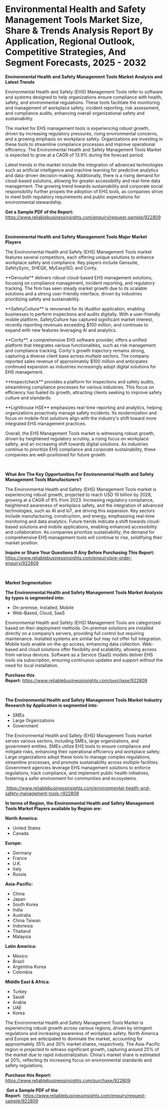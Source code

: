 <p><h1>Environmental Health and Safety Management Tools Market Size, Share & Trends Analysis Report By Application, Regional Outlook, Competitive Strategies, And Segment Forecasts, 2025 - 2032</h1></p><p><strong>Environmental Health and Safety Management Tools Market Analysis and Latest Trends</strong></p>
<p><p>Environmental Health and Safety (EHS) Management Tools refer to software and systems designed to help organizations ensure compliance with health, safety, and environmental regulations. These tools facilitate the monitoring and management of workplace safety, incident reporting, risk assessment, and compliance audits, enhancing overall organizational safety and sustainability. </p><p>The market for EHS management tools is experiencing robust growth, driven by increasing regulatory pressures, rising environmental concerns, and a growing emphasis on workplace safety. Organizations are investing in these tools to streamline compliance processes and improve operational efficiency. The Environmental Health and Safety Management Tools Market is expected to grow at a CAGR of 13.9% during the forecast period. </p><p>Latest trends in the market include the integration of advanced technologies such as artificial intelligence and machine learning for predictive analytics and data-driven decision-making. Additionally, there is a rising demand for cloud-based solutions, allowing for greater accessibility and real-time data management. The growing trend towards sustainability and corporate social responsibility further propels the adoption of EHS tools, as companies strive to meet both regulatory requirements and public expectations for environmental stewardship.</p></p>
<p><strong>Get a Sample PDF of the Report:&nbsp;</strong> <a href="https://www.reliablebusinessinsights.com/enquiry/request-sample/922809?utm_campaign=3445&utm_medium=2&utm_source=Github&utm_content=ia&utm_term=18042025&utm_id=environmental-health-and-safety-management-tools">https://www.reliablebusinessinsights.com/enquiry/request-sample/922809</a></p>
<p>&nbsp;</p>
<p><strong>Environmental Health and Safety Management Tools Major Market Players</strong></p>
<p><p>The Environmental Health and Safety (EHS) Management Tools market features several competitors, each offering unique solutions to enhance workplace safety and compliance. Key players include Gensuite, SafetySync, SHEQX, MyEasyISO, and Cority.</p><p>**Gensuite** delivers robust cloud-based EHS management solutions, focusing on compliance management, incident reporting, and regulatory tracking. The firm has seen steady market growth due to its scalable solutions and a strong user-friendly interface, driven by industries prioritizing safety and sustainability.</p><p>**SafetyCulture** is renowned for its iAuditor application, enabling businesses to perform inspections and audits digitally. With a user-friendly mobile platform, SafetyCulture has captured significant market interest, recently reporting revenues exceeding $100 million, and continues to expand with new features leveraging AI and analytics.</p><p>**Cority**, a comprehensive EHS software provider, offers a unified platform that integrates various functionalities, such as risk management and compliance tracking. Cority's growth trajectory remains strong, capturing a diverse client base across multiple sectors. The company reported sales revenue of approximately $100 million and anticipates continued expansion as industries increasingly adopt digital solutions for EHS management.</p><p>**Inspectcheck** provides a platform for inspections and safety audits, streamlining compliance processes for various industries. This focus on efficiency has fueled its growth, attracting clients seeking to improve safety culture and standards.</p><p>**Lighthouse HSE** emphasizes real-time reporting and analytics, helping organizations proactively manage safety incidents. Its modernization and focus on mobile-first solutions align with the industry's shift toward more integrated EHS management practices.</p><p>Overall, the EHS Management Tools market is witnessing robust growth, driven by heightened regulatory scrutiny, a rising focus on workplace safety, and an increasing shift towards digital solutions. As industries continue to prioritize EHS compliance and corporate sustainability, these companies are well-positioned for future growth.</p></p>
<p>&nbsp;</p>
<p><strong>What Are The Key Opportunities For Environmental Health and Safety Management Tools Manufacturers?</strong></p>
<p><p>The Environmental Health and Safety (EHS) Management Tools market is experiencing robust growth, projected to reach USD 10 billion by 2028, growing at a CAGR of 8% from 2023. Increasing regulatory compliance, heightened awareness of workplace safety, and the integration of advanced technologies, such as AI and IoT, are driving this expansion. Key sectors include manufacturing, construction, and energy, emphasizing real-time monitoring and data analytics. Future trends indicate a shift towards cloud-based solutions and mobile applications, enabling enhanced accessibility and collaboration. As companies prioritize sustainability, the demand for comprehensive EHS management tools will continue to rise, solidifying their market position.</p></p>
<p><strong>Inquire or Share Your Questions If Any Before Purchasing This Report:</strong> <a href="https://www.reliablebusinessinsights.com/enquiry/pre-order-enquiry/922809?utm_campaign=3445&utm_medium=2&utm_source=Github&utm_content=ia&utm_term=18042025&utm_id=environmental-health-and-safety-management-tools">https://www.reliablebusinessinsights.com/enquiry/pre-order-enquiry/922809</a></p>
<p>&nbsp;</p>
<p><strong>Market Segmentation</strong></p>
<p><strong>The Environmental Health and Safety Management Tools Market Analysis by types is segmented into:</strong></p>
<p><ul><li>On-premise, Installed, Mobile</li><li>Web-Based, Cloud, SaaS</li></ul></p>
<p><p>Environmental Health and Safety (EHS) Management Tools are categorized based on their deployment methods. On-premise solutions are installed directly on a company’s servers, providing full control but requiring maintenance. Installed systems are similar but may not offer full integration. Mobile tools enable on-the-go access, enhancing data collection. Web-based and cloud solutions offer flexibility and scalability, allowing access from various devices. Software as a Service (SaaS) models deliver EHS tools via subscription, ensuring continuous updates and support without the need for local installation.</p></p>
<p><strong>Purchase this Report:&nbsp;</strong><a href="https://www.reliablebusinessinsights.com/purchase/922809?utm_campaign=3445&utm_medium=2&utm_source=Github&utm_content=ia&utm_term=18042025&utm_id=environmental-health-and-safety-management-tools">https://www.reliablebusinessinsights.com/purchase/922809</a></p>
<p>&nbsp;</p>
<p><strong>The Environmental Health and Safety Management Tools Market Industry Research by Application is segmented into:</strong></p>
<p><ul><li>SMEs</li><li>Large Organizations</li><li>Government</li></ul></p>
<p><p>The Environmental Health and Safety (EHS) Management Tools market serves various sectors, including SMEs, large organizations, and government entities. SMEs utilize EHS tools to ensure compliance and mitigate risks, enhancing their operational efficiency and workplace safety. Large organizations adopt these tools to manage complex regulations, streamline processes, and promote sustainability across multiple facilities. Government agencies leverage EHS management solutions to enforce regulations, track compliance, and implement public health initiatives, fostering a safer environment for communities and ecosystems.</p></p>
<p><a href="https://www.reliablebusinessinsights.com/environmental-health-and-safety-management-tools-r922809?utm_campaign=3445&utm_medium=2&utm_source=Github&utm_content=ia&utm_term=18042025&utm_id=environmental-health-and-safety-management-tools">&nbsp;https://www.reliablebusinessinsights.com/environmental-health-and-safety-management-tools-r922809</a></p>
<p><strong>In terms of Region, the Environmental Health and Safety Management Tools Market Players available by Region are:</strong></p>
<p>
    <p> <strong> North America: </strong>
        <ul>
            <li>United States</li>
            <li>Canada</li>
        </ul>
        </p> 
    <p> <strong> Europe: </strong>
        <ul>
            <li>Germany</li>
            <li>France</li>
            <li>U.K.</li>
            <li>Italy</li>
            <li>Russia</li>
        </ul>
        </p> 
    <p> <strong> Asia-Pacific: </strong>
        <ul>
            <li>China</li>
            <li>Japan</li>
            <li>South Korea</li>
            <li>India</li>
            <li>Australia</li>
            <li>China Taiwan</li>
            <li>Indonesia</li>
            <li>Thailand</li>
            <li>Malaysia</li>
        </ul>
        </p> 
    <p> <strong> Latin America: </strong>
        <ul>
            <li>Mexico</li>
            <li>Brazil</li>
            <li>Argentina Korea</li>
            <li>Colombia</li>
        </ul>
        </p> 
    <p> <strong> Middle East & Africa: </strong>
        <ul>
            <li>Turkey</li>
            <li>Saudi</li>
            <li>Arabia</li>
            <li>UAE</li>
            <li>Korea</li>
        </ul>
    </p>
    </p>
<p><p>The Environmental Health and Safety Management Tools Market is experiencing robust growth across various regions, driven by stringent regulations and increasing awareness of workplace safety. North America and Europe are anticipated to dominate the market, accounting for approximately 35% and 30% market shares, respectively. The Asia-Pacific region is projected to witness significant growth, capturing around 25% of the market due to rapid industrialization. China's market share is estimated at 20%, reflecting its increasing focus on environmental standards and safety regulations.</p></p>
<p><strong>Purchase this Report: </strong><a href="https://www.reliablebusinessinsights.com/purchase/922809?utm_campaign=3445&utm_medium=2&utm_source=Github&utm_content=ia&utm_term=18042025&utm_id=environmental-health-and-safety-management-tools">https://www.reliablebusinessinsights.com/purchase/922809</a></p>
<p>&nbsp;<strong>Get a Sample PDF of the Report:&nbsp;&nbsp;</strong><a href="https://www.reliablebusinessinsights.com/enquiry/request-sample/922809?utm_campaign=3445&utm_medium=2&utm_source=Github&utm_content=ia&utm_term=18042025&utm_id=environmental-health-and-safety-management-tools">https://www.reliablebusinessinsights.com/enquiry/request-sample/922809</a></p>
<p><strong></strong></p>
<p><p></p><p></p><p></p></p>